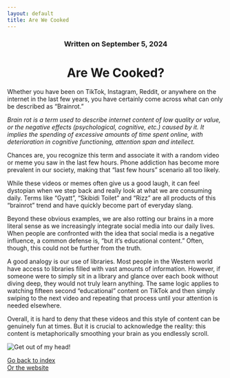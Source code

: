 ```yaml
---
layout: default
title: Are We Cooked
---
```

### <center>Written on September 5, 2024</center>

# <center> Are We Cooked? </center>  

Whether you have been on TikTok, Instagram, Reddit, or anywhere on the internet in the last few years, you have certainly come across what can only be described as “Brainrot.”  

*Brain rot is a term used to describe internet content of low quality or value, or the negative effects (psychological, cognitive, etc.) caused by it. It implies the spending of excessive amounts of time spent online, with deterioration in cognitive functioning, attention span and intellect.*  

Chances are, you recognize this term and associate it with a random video or meme you saw in the last few hours. Phone addiction has become more prevalent in our society, making that “last few hours” scenario all too likely.  

While these videos or memes often give us a good laugh, it can feel dystopian when we step back and really look at what we are consuming daily. Terms like “Gyatt”, “Skibidi Toilet” and “Rizz” are all products of this “brainrot” trend and have quickly become part of everyday slang.  

Beyond these obvious examples, we are also rotting our brains in a more literal sense as we increasingly integrate social media into our daily lives. When people are confronted with the idea that social media is a negative influence, a common defense is, “but it’s educational content.” Often, though, this could not be further from the truth.  

A good analogy is our use of libraries. Most people in the Western world have access to libraries filled with vast amounts of information. However, if someone were to simply sit in a library and glance over each book without diving deep, they would not truly learn anything. The same logic applies to watching fifteen second “educational” content on TikTok and then simply swiping to the next video and repeating that process until your attention is needed elsewhere.  

Overall, it is hard to deny that these videos and this style of content can be genuinely fun at times. But it is crucial to acknowledge the reality: this content is metaphorically smoothing your brain as you endlessly scroll.  

![Get out of my head!](https://images.guns.lol/rnUlh.jpg)

[Go back to index](./blog-index.md)  
[Or the website](https://17hoodies.github.io/fonzi/index.html)  
